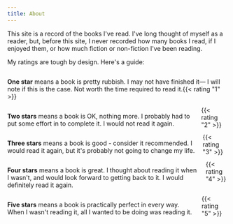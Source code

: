```yaml
---
title: About
---
```


This site is a record of the books I've read. I've long thought of myself as a reader, but, before this site, I never recorded how many books I read, if I enjoyed them, or how much fiction or non-fiction I've been reading.

My ratings are tough by design. Here's a guide:

<div style="display: flex;gap: 1em;"><p><strong>One star</strong> means a book is pretty rubbish. I may not have finished it— I will note if this is the case. Not worth the time required to read it.{{< rating "1" >}} </p></div>
<div style="display: flex;gap: 1em;"> <p><strong>Two stars</strong> means a book is OK, nothing more. I probably had to put some effort in to complete it. I would not read it again.</p>{{< rating "2" >}}</div>
<div style="display: flex;gap: 1em;"> <p><strong>Three stars</strong> means a book is good - consider it recommended. I would read it again, but it's probably not going to change my life.</p>{{< rating "3" >}}</div>
<div style="display: flex;gap: 1em;"> <p><strong>Four stars</strong> means a book is great. I thought about reading it when I wasn't, and would look forward to getting back to it. I would definitely read it again.</p>{{< rating "4" >}}</div>
<div style="display: flex;gap: 1em;"><p><strong>Five stars</strong> means a book is practically perfect in every way. When I wasn't reading it, all I wanted to be doing was reading it.</p>{{< rating "5" >}} </div>
